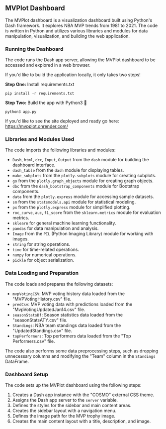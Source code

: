 
## MVPlot Dashboard

The MVPlot dashboard is a visualization dashboard built using Python's Dash framework. It explores NBA MVP trends from 1981 to 2021. The code is written in Python and utilizes various libraries and modules for data manipulation, visualization, and building the web application.



### Running the Dashboard

The code runs the Dash app server, allowing the MVPlot dashboard to be accessed and explored in a web browser.

If you'd like to build the application locally, it only takes two steps!

**Step One:** Install requirements.txt

```
pip install -r requirements.txt
```

**Step Two:** Build the app with Python3 🐍

```
python3 app.py
```

If you'd like to see the site deployed and ready go here: https://mvpplot.onrender.com/



### Libraries and Modules Used

The code imports the following libraries and modules:

- `Dash`, `html`, `dcc`, `Input`, `Output` from the `dash` module for building the dashboard interface.
- `dash_table` from the `dash` module for displaying tables.
- `make_subplots` from the `plotly.subplots` module for creating subplots.
- `go` from the `plotly.graph_objects` module for creating graph objects.
- `dbc` from the `dash_bootstrap_components` module for Bootstrap components.
- `data` from the `plotly.express` module for accessing sample datasets.
- `sm` from the `statsmodels.api` module for statistical modeling.
- `px` from the `plotly.express` module for simplified plotting.
- `roc_curve`, `auc`, `f1_score` from the `sklearn.metrics` module for evaluation metrics.
- `sklearn` for general machine learning functionality.
- `pandas` for data manipulation and analysis.
- `Image` from the `PIL` (Python Imaging Library) module for working with images.
- `string` for string operations.
- `time` for time-related operations.
- `numpy` for numerical operations.
- `pickle` for object serialization.

### Data Loading and Preparation

The code loads and prepares the following datasets:

- `mvpVotingCSV`: MVP voting history data loaded from the "MVPVotingHistory.csv" file.
- `predCsv`: MVP voting data with predictions loaded from the "MvpVotingUpdatedJan14.csv" file.
- `seasonStatsDf`: Season statistics data loaded from the "seasonStatsATY.csv" file.
- `Standings`: NBA team standings data loaded from the "UpdatedStandings.csv" file.
- `topPerformers`: Top performers data loaded from the "Top Performers.csv" file.

The code also performs some data preprocessing steps, such as dropping unnecessary columns and modifying the "Team" column in the `Standings` DataFrame.

### Dashboard Setup

The code sets up the MVPlot dashboard using the following steps:

1. Creates a Dash app instance with the "COSMO" external CSS theme.
2. Assigns the Dash app server to the `server` variable.
3. Defines the styles for the sidebar and main content areas.
4. Creates the sidebar layout with a navigation menu.
5. Defines the image path for the MVP trophy image.
6. Creates the main content layout with a title, description, and image.





